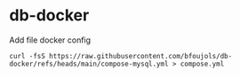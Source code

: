 # db-docker

Add file docker config
```
curl -fsS https://raw.githubusercontent.com/bfoujols/db-docker/refs/heads/main/compose-mysql.yml > compose.yml
```
